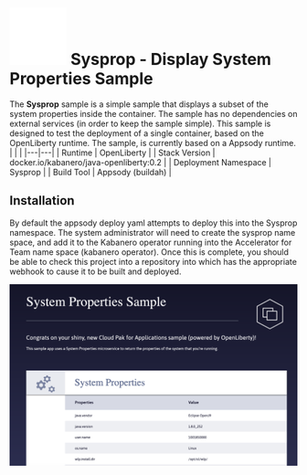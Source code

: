 # <img src="./src/main/webapp/img/IPCA-white-icon.svg" style="height: 100px; width: 100px"/> Sysprop - Display System Properties Sample
The **Sysprop** sample is a simple sample that displays a subset of the system properties inside the container. The sample has no dependencies on external services (in order to keep the sample simple).  This sample is designed to test the deployment of a single container, based on the OpenLiberty runtime. The sample, is currently based on a Appsody runtime.
| | |
|---|---|
| Runtime | OpenLiberty |
| Stack Version | docker.io/kabanero/java-openliberty:0.2 |
| Deployment Namespace | Sysprop |
| Build Tool | Appsody (buildah) |

## Installation
By default the appsody deploy yaml attempts to deploy this into the Sysprop namespace.  The system administrator will need to create the sysprop name space, and add it to the Kabanero operator running into the Accelerator for Team name space (kabanero operator). Once this is complete, you should be able to check this project into a repository into which has the appropriate webhook to cause it to be built and deployed.

<img src="./src/main/webapp/img/sysprop.png"/>
